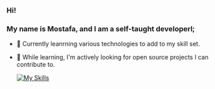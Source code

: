### Hi! 
### My name is Mostafa, and I am  a self-taught developerl;

- 🌱 Currently leanrning various technologies to add to my skill set.
- 👯 While learning, I'm actively looking for open source projects I can contribute to.
  
  [![My Skills](https://skillicons.dev/icons?i=js,html,css,bash,docker,py,flask,sqlite,selenium)](https://skillicons.dev)

